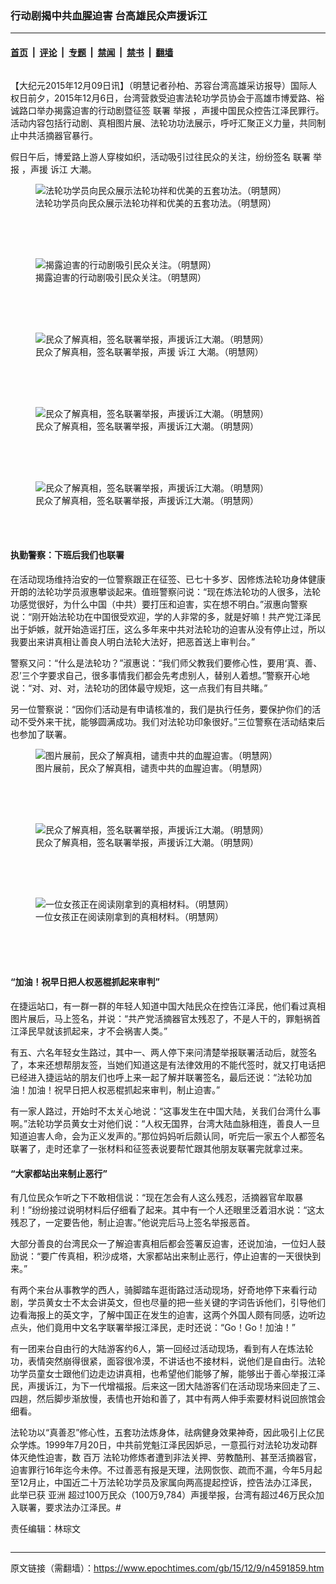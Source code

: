 ### 行动剧揭中共血腥迫害 台高雄民众声援诉江

---

#### [首页](../../../..?n4591859) &nbsp;|&nbsp; [评论](../../../../../epoch-comment?n4591859) &nbsp;|&nbsp; [专题](../../../../../epoch-special?n4591859) &nbsp;|&nbsp; [禁闻](../../../../../epoch-news?n4591859) &nbsp;|&nbsp; [禁书](../../../../../books?n4591859) &nbsp;|&nbsp; [翻墙](https://github.com/gfw-breaker/nogfw/blob/master/README.md?n4591859)


<div class="column" id="artbody" itemprop="articleBody">
 <!-- article content begin -->
 <p>
  【大纪元2015年12月09日讯】（明慧记者孙柏、苏容台湾高雄采访报导）国际人权日前夕，2015年12月6日，台湾营救受迫害法轮功学员协会于高雄市博爱路、裕诚路口举办揭露迫害的行动剧暨征签
  <ok href="https://www.epochtimes.com/gb/tag/%E8%81%94%E7%BD%B2.html">
   联署
  </ok>
  <ok href="https://www.epochtimes.com/gb/tag/%E4%B8%BE%E6%8A%A5.html">
   举报
  </ok>
  ，声援中国民众控告江泽民罪行。活动内容包括行动剧、真相图片展、法轮功功法展示，呼吁汇聚正义力量，共同制止中共活摘器官暴行。
 </p>
 <p>
  假日午后，博爱路上游人穿梭如织，活动吸引过往民众的关注，纷纷签名
  <ok href="https://www.epochtimes.com/gb/tag/%E8%81%94%E7%BD%B2.html">
   联署
  </ok>
  <ok href="https://www.epochtimes.com/gb/tag/%E4%B8%BE%E6%8A%A5.html">
   举报
  </ok>
  ，声援
  <ok href="https://www.epochtimes.com/gb/tag/%E8%AF%89%E6%B1%9F.html">
   诉江
  </ok>
  大潮。
  <br/>
  <figure aria-describedby="caption-attachment-6540714" class="wp-caption aligncenter" id="attachment_6540714" style="width: 600px">
   <ok href=" https://i.epochtimes.com/assets/uploads/2015/12/1512090248381459-600x400.jpg" rel="noreferrer noopener" target="_blank">
    <img alt="法轮功学员向民众展示法轮功祥和优美的五套功法。（明慧网）" class="size-large wp-image-6540714" src="https://i.epochtimes.com/assets/uploads/2015/12/1512090248381459-600x400.jpg" title="法轮功学员向民众展示法轮功祥和优美的五套功法。（明慧网）"/>
   </ok>
   <br/><figcaption class="wp-caption-text" id="caption-attachment-6540714">
    法轮功学员向民众展示法轮功祥和优美的五套功法。（明慧网）
   </figcaption><br/>
  </figure><br/>
  <br/>
  <figure aria-describedby="caption-attachment-6540731" class="wp-caption aligncenter" id="attachment_6540731" style="width: 600px">
   <ok href=" https://i.epochtimes.com/assets/uploads/2015/12/1512090249221459-600x400.jpg" rel="noreferrer noopener" target="_blank">
    <img alt="揭露迫害的行动剧吸引民众关注。（明慧网）" class="size-large wp-image-6540731" src="https://i.epochtimes.com/assets/uploads/2015/12/1512090249221459-600x400.jpg" title="揭露迫害的行动剧吸引民众关注。（明慧网）"/>
   </ok>
   <br/><figcaption class="wp-caption-text" id="caption-attachment-6540731">
    揭露迫害的行动剧吸引民众关注。（明慧网）
   </figcaption><br/>
  </figure><br/>
  <br/>
  <figure aria-describedby="caption-attachment-6540743" class="wp-caption aligncenter" id="attachment_6540743" style="width: 600px">
   <ok href=" https://i.epochtimes.com/assets/uploads/2015/12/1512090248281459-600x465.jpg" rel="noreferrer noopener" target="_blank">
    <img alt="民众了解真相，签名联署举报，声援诉江大潮。（明慧网）" class="size-large wp-image-6540743" src="https://i.epochtimes.com/assets/uploads/2015/12/1512090248281459-600x465.jpg" title="民众了解真相，签名联署举报，声援诉江大潮。（明慧网）"/>
   </ok>
   <br/><figcaption class="wp-caption-text" id="caption-attachment-6540743">
    民众了解真相，签名联署举报，声援
    <ok href="https://www.epochtimes.com/gb/tag/%E8%AF%89%E6%B1%9F.html">
     诉江
    </ok>
    大潮。（明慧网）
   </figcaption><br/>
  </figure><br/>
  <br/>
  <figure aria-describedby="caption-attachment-6540759" class="wp-caption aligncenter" id="attachment_6540759" style="width: 600px">
   <ok href=" https://i.epochtimes.com/assets/uploads/2015/12/1512090248481459-600x380.jpg" rel="noreferrer noopener" target="_blank">
    <img alt="民众了解真相，签名联署举报，声援诉江大潮。（明慧网）" class="size-large wp-image-6540759" src="https://i.epochtimes.com/assets/uploads/2015/12/1512090248481459-600x380.jpg" title="民众了解真相，签名联署举报，声援诉江大潮。（明慧网）"/>
   </ok>
   <br/><figcaption class="wp-caption-text" id="caption-attachment-6540759">
    民众了解真相，签名联署举报，声援诉江大潮。（明慧网）
   </figcaption><br/>
  </figure><br/>
  <br/>
  <figure aria-describedby="caption-attachment-6540771" class="wp-caption aligncenter" id="attachment_6540771" style="width: 600px">
   <ok href=" https://i.epochtimes.com/assets/uploads/2015/12/1512090249131459-600x466.jpg" rel="noreferrer noopener" target="_blank">
    <img alt="民众了解真相，签名联署举报，声援诉江大潮。（明慧网）" class="size-large wp-image-6540771" src="https://i.epochtimes.com/assets/uploads/2015/12/1512090249131459-600x466.jpg" title="民众了解真相，签名联署举报，声援诉江大潮。（明慧网）"/>
   </ok>
   <br/><figcaption class="wp-caption-text" id="caption-attachment-6540771">
    民众了解真相，签名联署举报，声援诉江大潮。（明慧网）
   </figcaption><br/>
  </figure><br/>
 </p>
 <p>
  <h4>
   执勤警察：下班后我们也联署
  </h4>
 </p>
 <p>
  在活动现场维持治安的一位警察跟正在征签、已七十多岁、因修炼法轮功身体健康开朗的法轮功学员淑惠攀谈起来。值班警察问说：“现在炼法轮功的人很多，法轮功感觉很好，为什么中国（中共）要打压和迫害，实在想不明白。”淑惠向警察说：“刚开始法轮功在中国很受欢迎，学的人非常的多，就是好嘛！共产党江泽民出于妒嫉，就开始造谣打压，这么多年来中共对法轮功的迫害从没有停止过，所以我要出来讲真相让善良人明白法轮大法好，把恶首送上审判台。”
 </p>
 <p>
  警察又问：“什么是法轮功？”淑惠说：“我们师父教我们要修心性，要用‘真、善、忍’三个字要求自己，很多事情我们都会先考虑别人，替别人着想。”警察开心地说：“对、对、对，法轮功的团体最守规矩，这一点我们有目共睹。”
 </p>
 <p>
  另一位警察说：“因你们活动是有申请核准的，我们是执行任务，要保护你们的活动不受外来干扰，能够圆满成功。我们对法轮功印象很好。”三位警察在活动结束后也参加了联署。
  <br/>
  <figure aria-describedby="caption-attachment-6540787" class="wp-caption aligncenter" id="attachment_6540787" style="width: 600px">
   <ok href=" https://i.epochtimes.com/assets/uploads/2015/12/1512090248561459-600x451.jpg" rel="noreferrer noopener" target="_blank">
    <img alt="图片展前，民众了解真相，谴责中共的血腥迫害。（明慧网）" class="size-large wp-image-6540787" src="https://i.epochtimes.com/assets/uploads/2015/12/1512090248561459-600x451.jpg" title="图片展前，民众了解真相，谴责中共的血腥迫害。（明慧网）"/>
   </ok>
   <br/><figcaption class="wp-caption-text" id="caption-attachment-6540787">
    图片展前，民众了解真相，谴责中共的血腥迫害。（明慧网）
   </figcaption><br/>
  </figure><br/>
  <br/>
  <figure aria-describedby="caption-attachment-6540800" class="wp-caption aligncenter" id="attachment_6540800" style="width: 600px">
   <ok href=" https://i.epochtimes.com/assets/uploads/2015/12/1512090249051459-600x456.jpg" rel="noreferrer noopener" target="_blank">
    <img alt="民众了解真相，签名联署举报，声援诉江大潮。（明慧网）" class="size-large wp-image-6540800" src="https://i.epochtimes.com/assets/uploads/2015/12/1512090249051459-600x456.jpg" title="民众了解真相，签名联署举报，声援诉江大潮。（明慧网）"/>
   </ok>
   <br/><figcaption class="wp-caption-text" id="caption-attachment-6540800">
    民众了解真相，签名联署举报，声援诉江大潮。（明慧网）
   </figcaption><br/>
  </figure><br/>
  <br/>
  <figure aria-describedby="caption-attachment-6540813" class="wp-caption aligncenter" id="attachment_6540813" style="width: 600px">
   <ok href=" https://i.epochtimes.com/assets/uploads/2015/12/1512090248071459-600x400.jpg" rel="noreferrer noopener" target="_blank">
    <img alt="一位女孩正在阅读刚拿到的真相材料。（明慧网）" class="size-large wp-image-6540813" src="https://i.epochtimes.com/assets/uploads/2015/12/1512090248071459-600x400.jpg" title="一位女孩正在阅读刚拿到的真相材料。（明慧网）"/>
   </ok>
   <br/><figcaption class="wp-caption-text" id="caption-attachment-6540813">
    一位女孩正在阅读刚拿到的真相材料。（明慧网）
   </figcaption><br/>
  </figure><br/>
  <br/>
  <h4>
   “加油！祝早日把人权恶棍抓起来审判”
  </h4>
 </p>
 <p>
  在捷运站口，有一群一群的年轻人知道中国大陆民众在控告江泽民，他们看过真相图片展后，马上签名，并说：“共产党活摘器官太残忍了，不是人干的，罪魁祸首江泽民早就该抓起来，才不会祸害人类。”
 </p>
 <p>
  有五、六名年轻女生路过，其中一、两人停下来问清楚举报联署活动后，就签名了，本来还想帮朋友签，当她们知道这是有法律效用的不能代签时，就又打电话把已经进入捷运站的朋友们也呼上来一起了解并联署签名，最后还说：“法轮功加油！加油！祝早日把人权恶棍抓起来审判，制止迫害。”
 </p>
 <p>
  有一家人路过，开始时不太关心地说：“这事发生在中国大陆，关我们台湾什么事啊。”法轮功学员黄女士对他们说：“人权无国界，台湾大陆血脉相连，善良人一旦知道迫害人命，会为正义发声的。”那位妈妈听后颇认同，听完后一家五个人都签名联署了，走时还拿了一张材料和征签表说要帮忙跟其他朋友联署完就拿过来。
 </p>
 <p>
  <h4>
   “大家都站出来制止恶行”
  </h4>
 </p>
 <p>
  有几位民众乍听之下不敢相信说：“现在怎会有人这么残忍，活摘器官牟取暴利！”纷纷接过说明材料后仔细看了起来。其中有一个人还眼里泛着泪水说：“这太残忍了，一定要告他，制止迫害。”他说完后马上签名举报恶首。
 </p>
 <p>
  大部分善良的台湾民众一了解迫害真相后都会签署反迫害，还说加油，一位妇人鼓励说：“要广传真相，积沙成塔，大家都站出来制止恶行，停止迫害的一天很快到来。”
 </p>
 <p>
  有两个来台从事教学的西人，骑脚踏车逛街路过活动现场，好奇地停下来看行动剧，学员黄女士不太会讲英文，但也尽量的把一些关键的字词告诉他们，引导他们边看海报上的英文字，了解中国正在发生的迫害，这两个外国人颇有同感，边听边点头，他们竟用中文名字联署举报江泽民，走时还说：“Go！Go！加油！”
 </p>
 <p>
  有一团来台自由行的大陆游客约6人，第一回经过活动现场，看到有人在炼法轮功，表情突然崩得很紧，面容很冷漠，不讲话也不接材料，说他们是自由行。法轮功学员童女士跟他们边走边讲真相，也希望他们能够了解，能够出于善心举报江泽民，声援诉江，为下一代增福报。后来这一团大陆游客们在活动现场来回走了三、四趟，然后脚步渐放慢，表情也开始和善了，其中有两人伸手索要材料说回旅馆会细看。
 </p>
 <p>
  法轮功以“真善忍”修心性，五套功法炼身体，祛病健身效果神奇，因此吸引上亿民众学炼。1999年7月20日，中共前党魁江泽民因妒忌，一意孤行对法轮功发动群体灭绝性迫害，数
  <ok href="https://www.epochtimes.com/gb/tag/%E7%99%BE%E4%B8%87.html">
   百万
  </ok>
  法轮功修炼者遭到非法关押、劳教酷刑、甚至活摘器官，迫害罪行16年迄今未停。不过善恶有报是天理，法网恢恢、疏而不漏，今年5月起至12月止，中国近二十万法轮功学员及家属向两高提起控诉，控告法办江泽民，此举已获
  <ok href="https://www.epochtimes.com/gb/tag/%E4%BA%9A%E6%B4%B2.html">
   亚洲
  </ok>
  超过100万民众（100万9,784）声援举报，台湾有超过46万民众加入联署，要求法办江泽民。#
 </p>
 <p>
  责任编辑：林琮文
 </p>
 <p>
 </p>
 <!-- article content end -->
</div>


---

原文链接（需翻墙）：https://www.epochtimes.com/gb/15/12/9/n4591859.htm